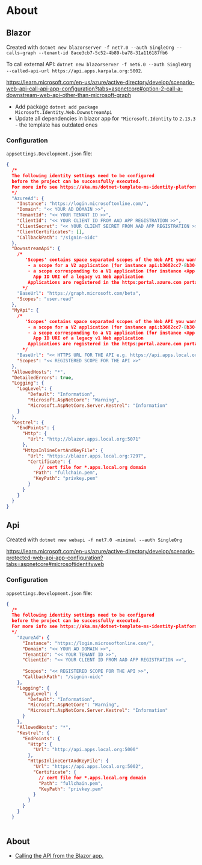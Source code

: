 # About

## Blazor
Created with `dotnet new blazorserver -f net7.0 --auth SingleOrg --calls-graph --tenant-id 8ace3cb7-5c52-4b89-ba78-31a116187fb6`

To call external API: `dotnet new blazorserver -f net6.0 --auth SingleOrg --called-api-url https://api.apps.karpala.org:5002`.

https://learn.microsoft.com/en-us/azure/active-directory/develop/scenario-web-api-call-api-app-configuration?tabs=aspnetcore#option-2-call-a-downstream-web-api-other-than-microsoft-graph

* Add package `dotnet add package Microsoft.Identity.Web.DownstreamApi`
* Update all dependencies in blazor app for `"Microsoft.Identity` to `2.13.3` - the template has outdated ones

### Configuration

`appsettings.Development.json` file:

```json
{
  /*
  The following identity settings need to be configured
  before the project can be successfully executed.
  For more info see https://aka.ms/dotnet-template-ms-identity-platform 
  */
  "AzureAd": {
    "Instance": "https://login.microsoftonline.com/",
    "Domain": "<< YOUR AD DOMAIN >>",
    "TenantId": "<< YOUR TENANT ID >>",
    "ClientId": "<< YOUR CLIENT ID FROM AAD APP REGISTRATION >>",
    "ClientSecret": "<< YOUR CLIENT SECRET FROM AAD APP REGISTRATION >>",
    "ClientCertificates": [],
    "CallbackPath": "/signin-oidc"
  },
  "DownstreamApi": {
    /*
       'Scopes' contains space separated scopes of the Web API you want to call. This can be:
        - a scope for a V2 application (for instance api:b3682cc7-8b30-4bd2-aaba-080c6bf0fd31/access_as_user)
        - a scope corresponding to a V1 application (for instance <App ID URI>/.default, where  <App ID URI> is the
          App ID URI of a legacy v1 Web application
        Applications are registered in the https:portal.azure.com portal.
      */
    "BaseUrl": "https://graph.microsoft.com/beta",
    "Scopes": "user.read"
  },
  "MyApi": {
    /*
       'Scopes' contains space separated scopes of the Web API you want to call. This can be:
        - a scope for a V2 application (for instance api:b3682cc7-8b30-4bd2-aaba-080c6bf0fd31/access_as_user)
        - a scope corresponding to a V1 application (for instance <App ID URI>/.default, where  <App ID URI> is the
          App ID URI of a legacy v1 Web application
        Applications are registered in the https:portal.azure.com portal.
      */
    "BaseUrl": "<< HTTPS URL FOR THE API e.g. https://api.apps.local.org:5002 >>",
    "Scopes": "<< REGISTERED SCOPE FOR THE API >>"
  },
  "AllowedHosts": "*",
  "DetailedErrors": true,
  "Logging": {
    "LogLevel": {
        "Default": "Information",
        "Microsoft.AspNetCore": "Warning",
        "Microsoft.AspNetCore.Server.Kestrel": "Information"
    }
  },
  "Kestrel": {
    "EndPoints": {
      "Http": {
        "Url": "http://blazor.apps.local.org:5071"
      },
      "HttpsInlineCertAndKeyFile": {
        "Url": "https://blazor.apps.local.org:7297",
        "Certificate": {
            // cert file for *.apps.local.org domain
          "Path": "fullchain.pem",
          "KeyPath": "privkey.pem"
        }
      }
    }
  }
}
```

## Api
Created with `dotnet new webapi -f net7.0 -minimal --auth SingleOrg`

https://learn.microsoft.com/en-us/azure/active-directory/develop/scenario-protected-web-api-app-configuration?tabs=aspnetcore#microsoftidentityweb

### Configuration

`appsettings.Development.json` file:

```json
{
  /*
  The following identity settings need to be configured
  before the project can be successfully executed.
  For more info see https://aka.ms/dotnet-template-ms-identity-platform
  */
    "AzureAd": {
      "Instance": "https://login.microsoftonline.com/",
      "Domain": "<< YOUR AD DOMAIN >>",
      "TenantId": "<< YOUR TENANT ID >>",
      "ClientId": "<< YOUR CLIENT ID FROM AAD APP REGISTRATION >>",
  
      "Scopes": "<< REGISTERED SCOPE FOR THE API >>",
      "CallbackPath": "/signin-oidc"
    },
    "Logging": {
      "LogLevel": {
        "Default": "Information",
        "Microsoft.AspNetCore": "Warning",
        "Microsoft.AspNetCore.Server.Kestrel": "Information"
      }
    },
    "AllowedHosts": "*",
    "Kestrel": {
      "EndPoints": {
        "Http": {
          "Url": "http://api.apps.local.org:5000"
        },
        "HttpsInlineCertAndKeyFile": {
          "Url": "https://api.apps.local.org:5002",
          "Certificate": {
            // cert file for *.apps.local.org domain
            "Path": "fullchain.pem",
            "KeyPath": "privkey.pem"
          }
        }
      }
    }
  }
  
```

## About

* [Calling the API from the Blazor app.](https://learn.microsoft.com/en-us/azure/active-directory/develop/scenario-web-api-call-api-call-api?tabs=aspnetcore)